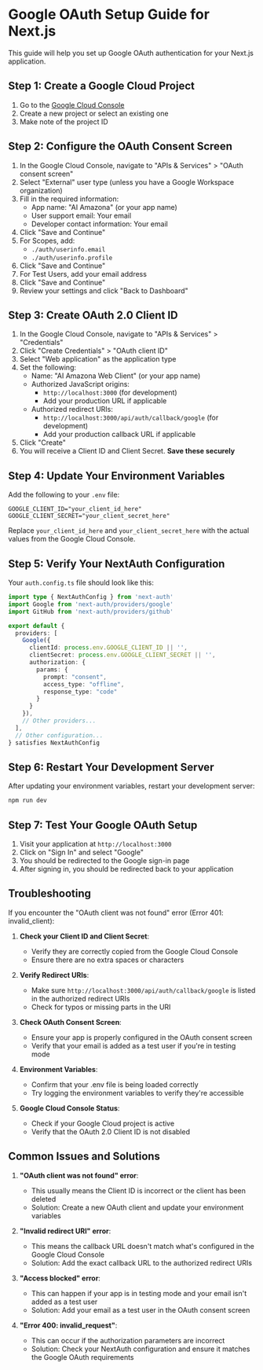 # Google OAuth Setup Guide for Next.js

This guide will help you set up Google OAuth authentication for your Next.js application.

## Step 1: Create a Google Cloud Project

1. Go to the [Google Cloud Console](https://console.cloud.google.com/)
2. Create a new project or select an existing one
3. Make note of the project ID

## Step 2: Configure the OAuth Consent Screen

1. In the Google Cloud Console, navigate to "APIs & Services" > "OAuth consent screen"
2. Select "External" user type (unless you have a Google Workspace organization)
3. Fill in the required information:
   - App name: "AI Amazona" (or your app name)
   - User support email: Your email
   - Developer contact information: Your email
4. Click "Save and Continue"
5. For Scopes, add:
   - `./auth/userinfo.email`
   - `./auth/userinfo.profile`
6. Click "Save and Continue"
7. For Test Users, add your email address
8. Click "Save and Continue"
9. Review your settings and click "Back to Dashboard"

## Step 3: Create OAuth 2.0 Client ID

1. In the Google Cloud Console, navigate to "APIs & Services" > "Credentials"
2. Click "Create Credentials" > "OAuth client ID"
3. Select "Web application" as the application type
4. Set the following:
   - Name: "AI Amazona Web Client" (or your app name)
   - Authorized JavaScript origins: 
     - `http://localhost:3000` (for development)
     - Add your production URL if applicable
   - Authorized redirect URIs:
     - `http://localhost:3000/api/auth/callback/google` (for development)
     - Add your production callback URL if applicable
5. Click "Create"
6. You will receive a Client ID and Client Secret. **Save these securely**

## Step 4: Update Your Environment Variables

Add the following to your `.env` file:

```
GOOGLE_CLIENT_ID="your_client_id_here"
GOOGLE_CLIENT_SECRET="your_client_secret_here"
```

Replace `your_client_id_here` and `your_client_secret_here` with the actual values from the Google Cloud Console.

## Step 5: Verify Your NextAuth Configuration

Your `auth.config.ts` file should look like this:

```typescript
import type { NextAuthConfig } from 'next-auth'
import Google from 'next-auth/providers/google'
import GitHub from 'next-auth/providers/github'

export default {
  providers: [
    Google({
      clientId: process.env.GOOGLE_CLIENT_ID || '',
      clientSecret: process.env.GOOGLE_CLIENT_SECRET || '',
      authorization: {
        params: {
          prompt: "consent",
          access_type: "offline",
          response_type: "code"
        }
      }
    }),
    // Other providers...
  ],
  // Other configuration...
} satisfies NextAuthConfig
```

## Step 6: Restart Your Development Server

After updating your environment variables, restart your development server:

```bash
npm run dev
```

## Step 7: Test Your Google OAuth Setup

1. Visit your application at `http://localhost:3000`
2. Click on "Sign In" and select "Google"
3. You should be redirected to the Google sign-in page
4. After signing in, you should be redirected back to your application

## Troubleshooting

If you encounter the "OAuth client was not found" error (Error 401: invalid_client):

1. **Check your Client ID and Client Secret**:
   - Verify they are correctly copied from the Google Cloud Console
   - Ensure there are no extra spaces or characters

2. **Verify Redirect URIs**:
   - Make sure `http://localhost:3000/api/auth/callback/google` is listed in the authorized redirect URIs
   - Check for typos or missing parts in the URI

3. **Check OAuth Consent Screen**:
   - Ensure your app is properly configured in the OAuth consent screen
   - Verify that your email is added as a test user if you're in testing mode

4. **Environment Variables**:
   - Confirm that your .env file is being loaded correctly
   - Try logging the environment variables to verify they're accessible

5. **Google Cloud Console Status**:
   - Check if your Google Cloud project is active
   - Verify that the OAuth 2.0 Client ID is not disabled

## Common Issues and Solutions

1. **"OAuth client was not found" error**:
   - This usually means the Client ID is incorrect or the client has been deleted
   - Solution: Create a new OAuth client and update your environment variables

2. **"Invalid redirect URI" error**:
   - This means the callback URL doesn't match what's configured in the Google Cloud Console
   - Solution: Add the exact callback URL to the authorized redirect URIs

3. **"Access blocked" error**:
   - This can happen if your app is in testing mode and your email isn't added as a test user
   - Solution: Add your email as a test user in the OAuth consent screen

4. **"Error 400: invalid_request"**:
   - This can occur if the authorization parameters are incorrect
   - Solution: Check your NextAuth configuration and ensure it matches the Google OAuth requirements 